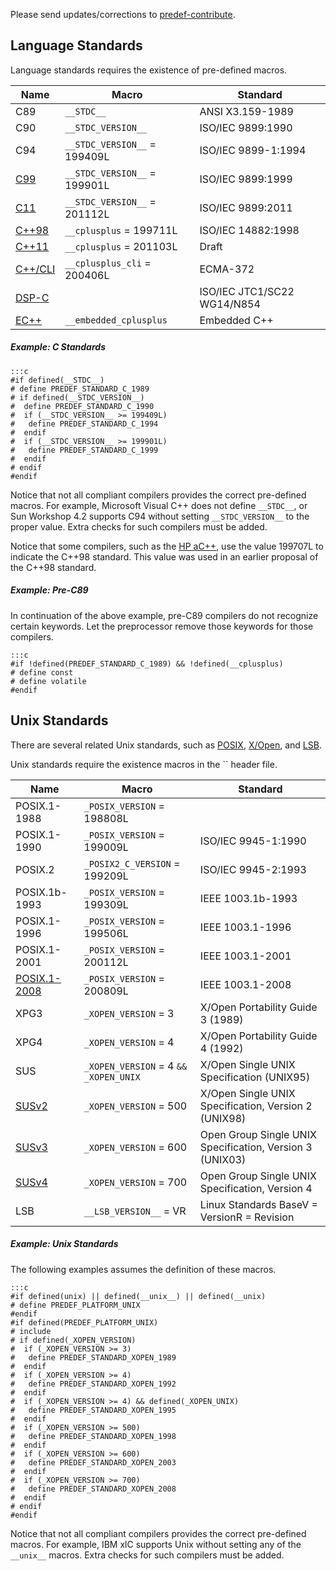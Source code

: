 
 Please send updates/corrections to [predef-contribute](mailto:predef-contribute@lists.sourceforge.net).

## Language Standards ##

Language standards requires the existence of pre-defined macros.

Name | Macro | Standard
---|---|---
C89|`__STDC__`|ANSI X3.159-1989
C90|`__STDC_VERSION__`|ISO/IEC 9899:1990
C94|`__STDC_VERSION__` = 199409L|ISO/IEC 9899-1:1994
[C99](http://www.open-std.org/jtc1/sc22/wg14/)|`__STDC_VERSION__` = 199901L|ISO/IEC 9899:1999
[C11](http://en.wikipedia.org/wiki/C11_%28C_standard_revision%29)|`__STDC_VERSION__` = 201112L|ISO/IEC 9899:2011
[C++98](http://www.open-std.org/jtc1/sc22/wg21/)|`__cplusplus` = 199711L|ISO/IEC 14882:1998
[C++11](http://en.wikipedia.org/wiki/C%2B%2B11)|`__cplusplus` = 201103L|Draft
[C++/CLI](http://www.ecma-international.org/publications/standards/Ecma-372.htm)|`__cplusplus_cli` = 200406L|ECMA-372
[DSP-C](http://www.dsp-c.org)| |ISO/IEC JTC1/SC22 WG14/N854
[EC++](http://www.caravan.net/ec2plus/)|`__embedded_cplusplus`|Embedded C++

##### Example: C Standards #####

    :::c
    #if defined(__STDC__)
    # define PREDEF_STANDARD_C_1989
    # if defined(__STDC_VERSION__)
    #  define PREDEF_STANDARD_C_1990
    #  if (__STDC_VERSION__ >= 199409L)
    #   define PREDEF_STANDARD_C_1994
    #  endif
    #  if (__STDC_VERSION__ >= 199901L)
    #   define PREDEF_STANDARD_C_1999
    #  endif
    # endif
    #endif

Notice that not all compliant compilers provides the correct pre-defined macros. For example, Microsoft Visual C++ does not define `__STDC__`, or Sun Workshop 4.2 supports C94 without setting `__STDC_VERSION__` to the proper value. Extra checks for such compilers must be added.

Notice that some compilers, such as the [HP aC++](http://h21007.www2.hp.com/portal/site/dspp/menuitem.863c3e4cbcdc3f3515b49c108973a801?ciid=4b080055abe021100055abe02110275d6e10RCRD), use the value 199707L to indicate the C++98 standard. This value was used in an earlier proposal of the C++98 standard.

##### Example: Pre-C89 #####

In continuation of the above example, pre-C89 compilers do not recognize certain keywords. Let the preprocessor remove those keywords for those compilers.

    :::c
    #if !defined(PREDEF_STANDARD_C_1989) && !defined(__cplusplus)
    # define const
    # define volatile
    #endif

## Unix Standards ##

There are several related Unix standards, such as [POSIX](http://en.wikipedia.org/wiki/POSIX), [X/Open](http://en.wikipedia.org/wiki/X/Open), and [LSB](http://en.wikipedia.org/wiki/Linux_Standard_Base).

Unix standards require the existence macros in the `` header file.

Name | Macro | Standard
---|---|---
POSIX.1-1988|`_POSIX_VERSION` = 198808L|
POSIX.1-1990|`_POSIX_VERSION` = 199009L|ISO/IEC 9945-1:1990
POSIX.2|`_POSIX2_C_VERSION` = 199209L|ISO/IEC 9945-2:1993
POSIX.1b-1993|`_POSIX_VERSION` = 199309L|IEEE 1003.1b-1993
POSIX.1-1996|`_POSIX_VERSION` = 199506L|IEEE 1003.1-1996
POSIX.1-2001|`_POSIX_VERSION` = 200112L|IEEE 1003.1-2001
[POSIX.1-2008](http://pubs.opengroup.org/onlinepubs/9699919799/)|`_POSIX_VERSION` = 200809L|IEEE 1003.1-2008
XPG3|`_XOPEN_VERSION` = 3|X/Open Portability Guide 3 (1989)
XPG4|`_XOPEN_VERSION` = 4|X/Open Portability Guide 4 (1992)
SUS|`_XOPEN_VERSION` = 4 `&&` `_XOPEN_UNIX`|X/Open Single UNIX Specification (UNIX95)
[SUSv2](http://www.opengroup.org/onlinepubs/7908799/toc.htm)|`_XOPEN_VERSION` = 500|X/Open Single UNIX Specification, Version 2 (UNIX98)
[SUSv3](http://www.opengroup.org/onlinepubs/007904975/nfindex.html)|`_XOPEN_VERSION` = 600|Open Group Single UNIX Specification, Version 3 (UNIX03)
[SUSv4](http://pubs.opengroup.org/onlinepubs/9699919799/)|`_XOPEN_VERSION` = 700|Open Group Single UNIX Specification, Version 4
LSB|`__LSB_VERSION__` = VR|Linux Standards BaseV = VersionR = Revision

##### Example: Unix Standards #####

The following examples assumes the definition of these macros.

    :::c
    #if defined(unix) || defined(__unix__) || defined(__unix)
    # define PREDEF_PLATFORM_UNIX
    #endif
    #if defined(PREDEF_PLATFORM_UNIX)
    # include
    # if defined(_XOPEN_VERSION)
    #  if (_XOPEN_VERSION >= 3)
    #   define PREDEF_STANDARD_XOPEN_1989
    #  endif
    #  if (_XOPEN_VERSION >= 4)
    #   define PREDEF_STANDARD_XOPEN_1992
    #  endif
    #  if (_XOPEN_VERSION >= 4) && defined(_XOPEN_UNIX)
    #   define PREDEF_STANDARD_XOPEN_1995
    #  endif
    #  if (_XOPEN_VERSION >= 500)
    #   define PREDEF_STANDARD_XOPEN_1998
    #  endif
    #  if (_XOPEN_VERSION >= 600)
    #   define PREDEF_STANDARD_XOPEN_2003
    #  endif
    #  if (_XOPEN_VERSION >= 700)
    #   define PREDEF_STANDARD_XOPEN_2008
    #  endif
    # endif
    #endif

Notice that not all compliant compilers provides the correct pre-defined macros. For example, IBM xlC supports Unix without setting any of the `__unix__` macros. Extra checks for such compilers must be added.

